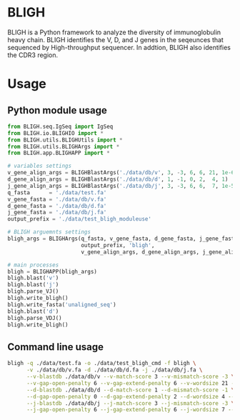 # BLIGH

BLIGH is a Python framework to analyze the diversity of immunoglobulin heavy chain.
BLIGH identifies the V, D, and J genes in the seqeunces that sequenced by High-throughput sequencer.
In addtion, BLIGH also identifies the CDR3 region.



# Usage

## Python module usage

```python
from BLIGH.seq.IgSeq import IgSeq
from BLIGH.io.BLIGHIO import *
from BLIGH.utils.BLIGHUtils import *
from BLIGH.utils.BLIGHArgs import *
from BLIGH.app.BLIGHAPP import *

# variables settings
v_gene_align_args = BLIGHBlastArgs('./data/db/v', 3, -3, 6, 6, 21, 1e-60)
d_gene_align_args = BLIGHBlastArgs('./data/db/d', 1, -1, 0, 2,  4, 1)
j_gene_align_args = BLIGHBlastArgs('./data/db/j', 3, -3, 6, 6,  7, 1e-5)
q_fasta      = './data/test.fa'
v_gene_fasta = './data/db/v.fa'
d_gene_fasta = './data/db/d.fa'
j_gene_fasta = './data/db/j.fa'
output_prefix = './data/test_bligh_moduleuse'

# BLIGH arguemnts settings
bligh_args = BLIGHArgs(q_fasta, v_gene_fasta, d_gene_fasta, j_gene_fasta,
                       output_prefix, 'bligh',
                       v_gene_align_args, d_gene_align_args, j_gene_align_args)

# main processes
bligh = BLIGHAPP(bligh_args)
bligh.blast('v')
bligh.blast('j')
bligh.parse_VJ()
bligh.write_bligh()
bligh.write_fasta('unaligned_seq')
bligh.blast('d')
bligh.parse_VDJ()
bligh.write_bligh()
```


## Command line usage

```sh
bligh -q ./data/test.fa -o ./data/test_bligh_cmd -f bligh \
      -v ./data/db/v.fa -d ./data/db/d.fa -j ./data/db/j.fa \
      --v-blastdb ./data/db/v --v-match-score 3 --v-mismatch-score -3 \
      --v-gap-open-penalty 6 --v-gap-extend-penalty 6 --v-wordsize 21 --v-evalue-cutoff 1e-60 \
      --d-blastdb ./data/db/d --d-match-score 1 --d-mismatch-score -1 \
      --d-gap-open-penalty 0 --d-gap-extend-penalty 2 --d-wordsize 4 --d-evalue-cutoff 1 \
      --j-blastdb ./data/db/j --j-match-score 3 --j-mismatch-score -3 \
      --j-gap-open-penalty 6 --j-gap-extend-penalty 6 --j-wordsize 7 --j-evalue-cutoff 1e-5

```


